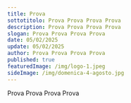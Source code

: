```yaml
---
title: Prova
sottotitolo: Prova Prova Prova Prova
description: Prova Prova Prova Prova
slogan: Prova Prova Prova Prova
date: 05/02/2025
update: 05/02/2025
author: Prova Prova Prova Prova
published: true
featuredImage: /img/logo-1.jpeg
sideImage: /img/domenica-4-agosto.jpg
---
```

Prova Prova Prova Prova
